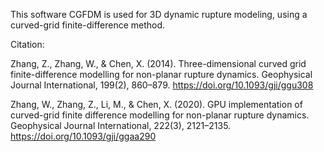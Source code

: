 
This software CGFDM is used for 3D dynamic rupture modeling, using a curved-grid finite-difference method.

Citation:

Zhang, Z., Zhang, W., & Chen, X. (2014). Three-dimensional curved grid finite-difference modelling for non-planar rupture dynamics. Geophysical Journal International, 199(2), 860–879. https://doi.org/10.1093/gji/ggu308 

Zhang, W., Zhang, Z., Li, M., & Chen, X. (2020). GPU implementation of curved-grid finite difference modelling for non-planar rupture dynamics. Geophysical Journal International, 222(3), 2121–2135. https://doi.org/10.1093/gji/ggaa290

